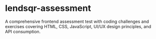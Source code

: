 # lendsqr-assessment
A comprehensive frontend assessment test with coding challenges and exercises covering HTML, CSS, JavaScript, UI/UX design principles, and API consumption.
